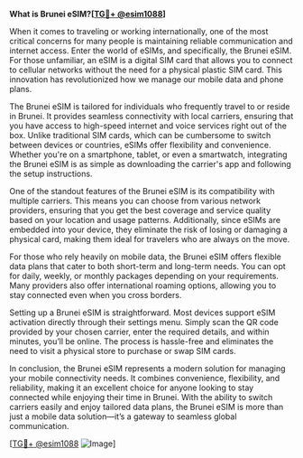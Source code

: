 **What is Brunei eSIM?[[TG💪+ @esim1088](https://t.me/s/esim1088)]**

When it comes to traveling or working internationally, one of the most critical concerns for many people is maintaining reliable communication and internet access. Enter the world of eSIMs, and specifically, the Brunei eSIM. For those unfamiliar, an eSIM is a digital SIM card that allows you to connect to cellular networks without the need for a physical plastic SIM card. This innovation has revolutionized how we manage our mobile data and phone plans.

The Brunei eSIM is tailored for individuals who frequently travel to or reside in Brunei. It provides seamless connectivity with local carriers, ensuring that you have access to high-speed internet and voice services right out of the box. Unlike traditional SIM cards, which can be cumbersome to switch between devices or countries, eSIMs offer flexibility and convenience. Whether you're on a smartphone, tablet, or even a smartwatch, integrating the Brunei eSIM is as simple as downloading the carrier's app and following the setup instructions.

One of the standout features of the Brunei eSIM is its compatibility with multiple carriers. This means you can choose from various network providers, ensuring that you get the best coverage and service quality based on your location and usage patterns. Additionally, since eSIMs are embedded into your device, they eliminate the risk of losing or damaging a physical card, making them ideal for travelers who are always on the move.

For those who rely heavily on mobile data, the Brunei eSIM offers flexible data plans that cater to both short-term and long-term needs. You can opt for daily, weekly, or monthly packages depending on your requirements. Many providers also offer international roaming options, allowing you to stay connected even when you cross borders.

Setting up a Brunei eSIM is straightforward. Most devices support eSIM activation directly through their settings menu. Simply scan the QR code provided by your chosen carrier, enter the required details, and within minutes, you’ll be online. The process is hassle-free and eliminates the need to visit a physical store to purchase or swap SIM cards.

In conclusion, the Brunei eSIM represents a modern solution for managing your mobile connectivity needs. It combines convenience, flexibility, and reliability, making it an excellent choice for anyone looking to stay connected while enjoying their time in Brunei. With the ability to switch carriers easily and enjoy tailored data plans, the Brunei eSIM is more than just a mobile data solution—it’s a gateway to seamless global communication.

[[TG💪+ @esim1088](https://t.me/s/esim1088) ![Image](https://i.postimg.cc/Y0z9fWf4/image.png)]